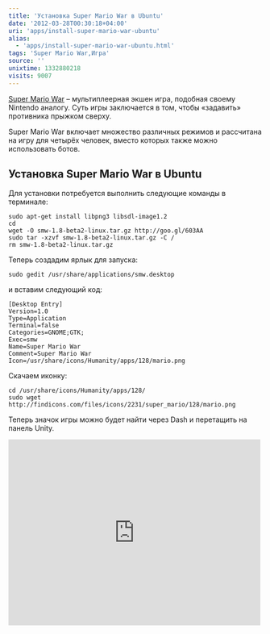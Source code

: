 ```yaml
---
title: 'Установка Super Mario War в Ubuntu'
date: '2012-03-28T00:30:18+04:00'
uri: 'apps/install-super-mario-war-ubuntu'
alias: 
  - 'apps/install-super-mario-war-ubuntu.html'
tags: 'Super Mario War,Игра'
source: ''
unixtime: 1332880218
visits: 9007
---
```

[Super Mario War](http://smw.supersanctuary.net/site/) – мультиплеерная экшен игра, подобная своему Nintendo аналогу. Суть игры заключается в том, чтобы «задавить» противника прыжком сверху.

Super Mario War включает множество различных режимов и рассчитана на игру для четырёх человек, вместо которых также можно использовать ботов.

## Установка Super Mario War в Ubuntu

Для установки потребуется выполнить следующие команды в терминале:

```
sudo apt-get install libpng3 libsdl-image1.2 
cd
wget -O smw-1.8-beta2-linux.tar.gz http://goo.gl/603AA
sudo tar -xzvf smw-1.8-beta2-linux.tar.gz -C /
rm smw-1.8-beta2-linux.tar.gz
```

Теперь создадим ярлык для запуска:

```
sudo gedit /usr/share/applications/smw.desktop
```

и вставим следующий код:

```
[Desktop Entry]
Version=1.0
Type=Application
Terminal=false
Categories=GNOME;GTK;
Exec=smw
Name=Super Mario War
Comment=Super Mario War
Icon=/usr/share/icons/Humanity/apps/128/mario.png
```

Скачаем иконку:

```
cd /usr/share/icons/Humanity/apps/128/
sudo wget http://findicons.com/files/icons/2231/super_mario/128/mario.png
```

Теперь значок игры можно будет найти через Dash и перетащить на панель Unity.

<iframe width="500" height="369" src="https://www.youtube.com/embed/2YVZ9ORzKd4" frameborder="0" allowfullscreen=""></iframe>
